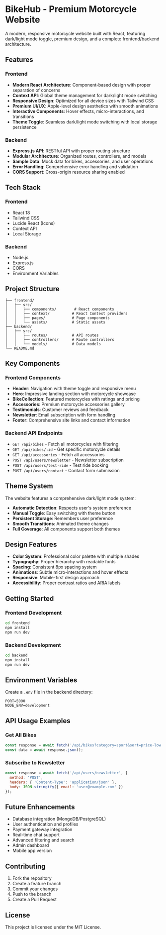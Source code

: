 # BikeHub - Premium Motorcycle Website

A modern, responsive motorcycle website built with React, featuring dark/light mode toggle, premium design, and a complete frontend/backend architecture.

## Features

### Frontend
- **Modern React Architecture**: Component-based design with proper separation of concerns
- **Context API**: Global theme management for dark/light mode switching
- **Responsive Design**: Optimized for all device sizes with Tailwind CSS
- **Premium UI/UX**: Apple-level design aesthetics with smooth animations
- **Interactive Components**: Hover effects, micro-interactions, and transitions
- **Theme Toggle**: Seamless dark/light mode switching with local storage persistence

### Backend
- **Express.js API**: RESTful API with proper routing structure
- **Modular Architecture**: Organized routes, controllers, and models
- **Sample Data**: Mock data for bikes, accessories, and user operations
- **Error Handling**: Comprehensive error handling and validation
- **CORS Support**: Cross-origin resource sharing enabled

## Tech Stack

### Frontend
- React 18
- Tailwind CSS
- Lucide React (Icons)
- Context API
- Local Storage

### Backend
- Node.js
- Express.js
- CORS
- Environment Variables

## Project Structure

```
├── frontend/
│   ├── src/
│   │   ├── components/        # React components
│   │   ├── context/          # React Context providers
│   │   ├── pages/            # Page components
│   │   └── assets/           # Static assets
├── backend/
│   ├── src/
│   │   ├── routes/           # API routes
│   │   ├── controllers/      # Route controllers
│   │   └── models/           # Data models
└── README.md
```

## Key Components

### Frontend Components
- **Header**: Navigation with theme toggle and responsive menu
- **Hero**: Impressive landing section with motorcycle showcase
- **BikeCollection**: Featured motorcycles with ratings and pricing
- **Accessories**: Premium motorcycle accessories gallery
- **Testimonials**: Customer reviews and feedback
- **Newsletter**: Email subscription with form handling
- **Footer**: Comprehensive site links and contact information

### Backend API Endpoints
- `GET /api/bikes` - Fetch all motorcycles with filtering
- `GET /api/bikes/:id` - Get specific motorcycle details
- `GET /api/accessories` - Fetch all accessories
- `POST /api/users/newsletter` - Newsletter subscription
- `POST /api/users/test-ride` - Test ride booking
- `POST /api/users/contact` - Contact form submission

## Theme System

The website features a comprehensive dark/light mode system:
- **Automatic Detection**: Respects user's system preference
- **Manual Toggle**: Easy switching with theme button
- **Persistent Storage**: Remembers user preference
- **Smooth Transitions**: Animated theme changes
- **Full Coverage**: All components support both themes

## Design Features

- **Color System**: Professional color palette with multiple shades
- **Typography**: Proper hierarchy with readable fonts
- **Spacing**: Consistent 8px spacing system
- **Animations**: Subtle micro-interactions and hover effects
- **Responsive**: Mobile-first design approach
- **Accessibility**: Proper contrast ratios and ARIA labels

## Getting Started

### Frontend Development
```bash
cd frontend
npm install
npm run dev
```

### Backend Development
```bash
cd backend
npm install
npm run dev
```

## Environment Variables

Create a `.env` file in the backend directory:
```env
PORT=5000
NODE_ENV=development
```

## API Usage Examples

### Get All Bikes
```javascript
const response = await fetch('/api/bikes?category=sport&sort=price-low');
const data = await response.json();
```

### Subscribe to Newsletter
```javascript
const response = await fetch('/api/users/newsletter', {
  method: 'POST',
  headers: { 'Content-Type': 'application/json' },
  body: JSON.stringify({ email: 'user@example.com' })
});
```

## Future Enhancements

- Database integration (MongoDB/PostgreSQL)
- User authentication and profiles
- Payment gateway integration
- Real-time chat support
- Advanced filtering and search
- Admin dashboard
- Mobile app version

## Contributing

1. Fork the repository
2. Create a feature branch
3. Commit your changes
4. Push to the branch
5. Create a Pull Request

## License

This project is licensed under the MIT License.